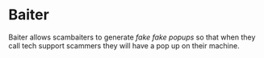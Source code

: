 # Baiter

Baiter allows scambaiters to generate *fake fake popups* so that when they call tech support scammers they will have a pop up on their machine.
